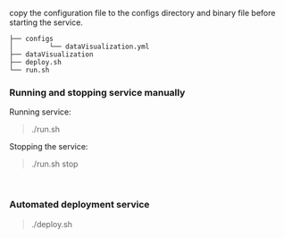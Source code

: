 
copy the configuration file to the configs directory and binary file before starting the service.

```
├── configs
│         └── dataVisualization.yml
├── dataVisualization
├── deploy.sh
└── run.sh
```

### Running and stopping service manually

Running service:

> ./run.sh

Stopping the service:

> ./run.sh stop

<br>

### Automated deployment service

> ./deploy.sh
